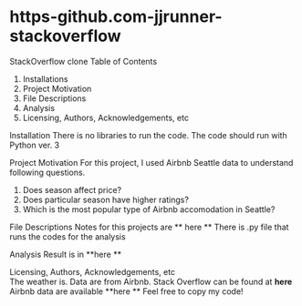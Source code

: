 # https-github.com-jjrunner-stackoverflow
StackOverflow clone
Table of Contents
1. Installations 
2. Project Motivation
3. File Descriptions
4. Analysis
5. Licensing, Authors, Acknowledgements, etc

Installation
There is no libraries to run the code. The code should run with Python ver. 3

Project Motivation
For this project, I used Airbnb Seattle data to understand following questions.
1. Does season affect price?
2. Does particular season have higher ratings?
3. Which is the most popular type of Airbnb accomodation in Seattle?

File Descriptions
Notes for this projects are ** here **
There is .py file that runs the codes for the analysis

Analysis
Result is in **here **

Licensing, Authors, Acknowledgements, etc <br>
The weather is. Data are from Airbnb. 
Stack Overflow can be found at **here**
Airbnb data are available **here **
Feel free to copy my code!
